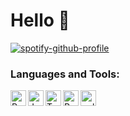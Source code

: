 
# Hello 👋

[![spotify-github-profile](https://spotify-github-profile.vercel.app/api/view?uid=cmfgmjtvkbpyu8q5jehnvm2n5&cover_image=true&theme=default)](https://spotify-github-profile.vercel.app/api/view?uid=cmfgmjtvkbpyu8q5jehnvm2n5&redirect=true)

### Languages and Tools:

<a href="https://www.python.org" target="_blank"><img align="left" alt="Python" height ="25px" src="https://raw.githubusercontent.com/rahul-jha98/github_readme_icons/main/language_and_tools/square/python/python.svg"></a>
<a href="https://developer.mozilla.org/en-US/docs/Web/JavaScript" target="_blank"> <img align="left" alt="JavaScript" height ="25px"  src="https://raw.githubusercontent.com/rahul-jha98/github_readme_icons/main/language_and_tools/square/javascript/javascript.svg"> </a>
<a href="https://www.typescriptlang.org/" target="_blank"><img align="left" alt="Typescirpt" height ="25px" src="https://raw.githubusercontent.com/rahul-jha98/github_readme_icons/main/language_and_tools/square/typescript/typescript.svg"></a>
<a href="https://reactjs.org/" target="_blank"> <img align="left" alt="React" height ="25px" src="https://raw.githubusercontent.com/rahul-jha98/github_readme_icons/main/language_and_tools/square/react/react.svg"></a>
<a href="https://golang.org" target="_blank"><img align="left" alt="golang" height ="25px" src="https://raw.githubusercontent.com/rahul-jha98/github_readme_icons/main/language_and_tools/square/go/go.svg"></a>

